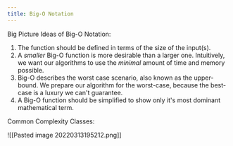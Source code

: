 ```yaml
---
title: Big-O Notation
---
```


Big Picture Ideas of Big-O Notation:
1.  The function should be defined in terms of the size of the input(s).
2.  A _smaller_ Big-O function is more desirable than a larger one. Intuitively, we want our algorithms to use the _minimal_ amount of time and memory possible.
3.  Big-O describes the worst case scenario, also known as the upper-bound. We prepare our algorithm for the worst-case, because the best-case is a luxury we can't guarantee.
4.  A Big-O function should be simplified to show only it's most dominant mathematical term.

Common Complexity Classes:

![[Pasted image 20220313195212.png]]